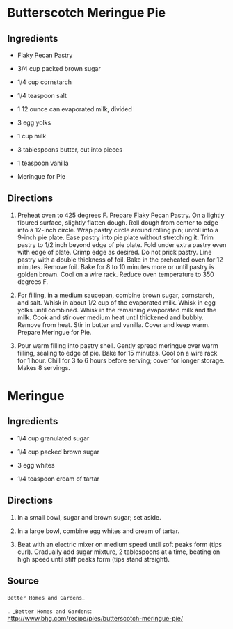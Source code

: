 Butterscotch Meringue Pie
=========================


Ingredients
-----------

* Flaky Pecan Pastry

* 3/4 cup packed brown sugar

* 1/4 cup cornstarch

* 1/4 teaspoon salt

* 1 12 ounce can evaporated milk, divided

* 3 egg yolks

* 1 cup milk

* 3 tablespoons butter, cut into pieces

* 1 teaspoon vanilla

* Meringue for Pie


Directions
----------

1) Preheat oven to 425 degrees F. Prepare Flaky Pecan Pastry. On a lightly floured surface, slightly flatten dough. Roll dough from center to edge into a 12-inch circle. Wrap pastry circle around rolling pin; unroll into a 9-inch pie plate. Ease pastry into pie plate without stretching it. Trim pastry to 1/2 inch beyond edge of pie plate. Fold under extra pastry even with edge of plate. Crimp edge as desired. Do not prick pastry. Line pastry with a double thickness of foil. Bake in the preheated oven for 12 minutes. Remove foil. Bake for 8 to 10 minutes more or until pastry is golden brown. Cool on a wire rack. Reduce oven temperature to 350 degrees F.

2) For filling, in a medium saucepan, combine brown sugar, cornstarch, and salt. Whisk in about 1/2 cup of the evaporated milk. Whisk in egg yolks until combined. Whisk in the remaining evaporated milk and the milk. Cook and stir over medium heat until thickened and bubbly. Remove from heat. Stir in butter and vanilla. Cover and keep warm. Prepare Meringue for Pie.

3) Pour warm filling into pastry shell. Gently spread meringue over warm filling, sealing to edge of pie. Bake for 15 minutes. Cool on a wire rack for 1 hour. Chill for 3 to 6 hours before serving; cover for longer storage. Makes 8 servings.



Meringue
========

Ingredients
-----------

* 1/4 cup granulated sugar

* 1/4 cup packed brown sugar

* 3 egg whites

* 1/4 teaspoon cream of tartar

Directions
----------

1) In a small bowl, sugar and brown sugar; set aside.

2) In a large bowl, combine egg whites and cream of tartar.

3) Beat with an electric mixer on medium speed until soft peaks form (tips curl). Gradually add sugar mixture, 2 tablespoons at a time, beating on high speed until stiff peaks form (tips stand straight).


Source
------

`Better Homes and Gardens`_

.. _`Better Homes and Gardens`: http://www.bhg.com/recipe/pies/butterscotch-meringue-pie/

